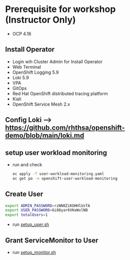 # Prerequisite for workshop (Instructor Only)

- OCP 4.16

## Install Operator

- Login wih Cluster Admin for Install Operator
- Web Terminal
- OpenShift Logging 5.9
- Loki 5.9
- VPA
- GitOps
- Red Hat OpenShift distributed tracing platform
- Kiali
- OpenShift Service Mesh 2.x


## Config Loki --> https://github.com/rhthsa/openshift-demo/blob/main/loki.md


## setup user workload monitoring
- run and check
  ```sh
  oc apply -f user-workload-monitoring.yaml
  oc get po -n openshift-user-workload-monitoring
  ```

## Create User

```sh
export ADMIN_PASSWORD=rzNN0ZiKOHHlUsTA
export USER_PASSWORD=6i08yar6VKeWxlNB
export totalUsers=1
```

- run [setup_user.sh](bin/setup_user.sh)


## Grant ServiceMonitor to User
- run [setup_monitor.sh](bin/setup_monitor.sh)  